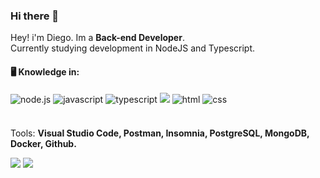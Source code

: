 ### Hi there 👋

<p align="left"> 
  Hey! i'm Diego. Im a <strong>Back-end Developer</strong>.<br>
  Currently studying development in NodeJS and Typescript.
</p>

<div style="display: inline_block">
  <h4>🖥️ Knowledge in:</h4>
  <img  src="https://img.shields.io/badge/Node.js-43853D?style=for-the-badge&logo=node.js&logoColor=white" alt="node.js"/>
  <img  src="https://img.shields.io/badge/JavaScript-F7DF1E?style=for-the-badge&logo=javascript&logoColor=black" alt="javascript"/>
  <img src="https://img.shields.io/badge/TypeScript-007ACC?style=for-the-badge&logo=typescript&logoColor=white" alt="typescript"/>
  <img src="https://img.shields.io/badge/React-20232A?style=for-the-badge&logo=react&logoColor=61DAFB alt="react"/>
  <img src="https://img.shields.io/badge/HTML-239120?style=for-the-badge&logo=html5&logoColor=white" alt="html"/>
  <img src="https://img.shields.io/badge/CSS-239120?&style=for-the-badge&logo=css3&logoColor=white" alt="css"/>                                        
</div>
<br>
    
<p align="left" style="margin-top: 20">
  Tools: <strong>Visual Studio Code, Postman, Insomnia, PostgreSQL, MongoDB, Docker, Github.</strong>
</p>

<p align="left">
  <a href="mailto:diegosudolinux@gmail.com" target="_blank">
 <img src="https://img.shields.io/badge/-Gmail-%23333?style=for-the-badge&logo=gmail&logoColor=white"></a>

  <a href="https://www.linkedin.com/in/diego-oliveira-00844619b/" target="_blank">
  <img src="https://img.shields.io/badge/LinkedIn-0077B5?style=for-the-badge&logo=linkedin&logoColor=white"/></a>

 
</p>  
                                                                                                           


